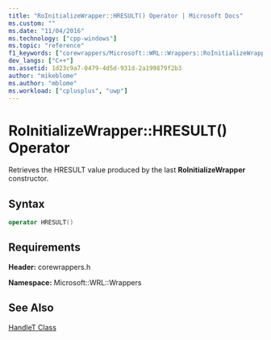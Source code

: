 ```yaml
---
title: "RoInitializeWrapper::HRESULT() Operator | Microsoft Docs"
ms.custom: ""
ms.date: "11/04/2016"
ms.technology: ["cpp-windows"]
ms.topic: "reference"
f1_keywords: ["corewrappers/Microsoft::WRL::Wrappers::RoInitializeWrapper::HRESULT"]
dev_langs: ["C++"]
ms.assetid: 1d23c9a7-0479-4d5d-931d-2a199879f2b3
author: "mikeblome"
ms.author: "mblome"
ms.workload: ["cplusplus", "uwp"]
---
```

# RoInitializeWrapper::HRESULT() Operator

Retrieves the HRESULT value produced by the last **RoInitializeWrapper** constructor.

## Syntax

```cpp
operator HRESULT()  
```

## Requirements

**Header:** corewrappers.h

**Namespace:** Microsoft::WRL::Wrappers

## See Also

[HandleT Class](../windows/handlet-class.md)